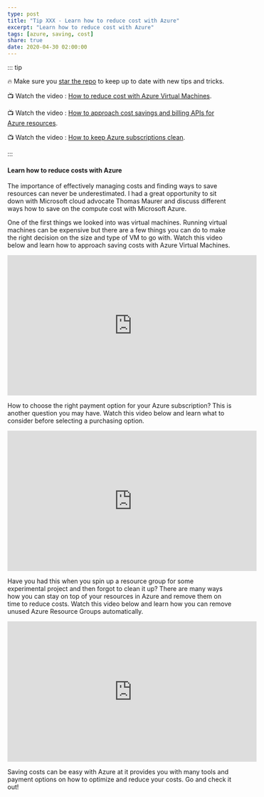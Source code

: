 ```yaml
---
type: post
title: "Tip XXX - Learn how to reduce cost with Azure"
excerpt: "Learn how to reduce cost with Azure"
tags: [azure, saving, cost]
share: true
date: 2020-04-30 02:00:00
---
```


::: tip 

:fire: Make sure you [star the repo](http://azuredev.tips?WT.mc_id=azure-azuredevtips-micrum) to keep up to date with new tips and tricks.

:tv: Watch the video : [How to reduce cost with Azure Virtual Machines](https://www.youtube.com/watch?v=flIVEDHQJWQ&list=PLLasX02E8BPCNCK8Thcxu-Y-XcBUbhFWC&index=2?WT.mc_id=youtube-azuredevtips-micrum).

:tv: Watch the video : [How to approach cost savings and billing APIs for Azure resources](https://www.youtube.com/watch?v=QoVFFRA9K1k&list=PLLasX02E8BPCNCK8Thcxu-Y-XcBUbhFWC&index=3?WT.mc_id=youtube-azuredevtips-micrum).

:tv: Watch the video : [How to keep Azure subscriptions clean](https://www.youtube.com/watch?v=fRJLWm4JvPo&list=PLLasX02E8BPCNCK8Thcxu-Y-XcBUbhFWC&index=4?WT.mc_id=youtube-azuredevtips-micrum).


:::

#### Learn how to reduce costs with Azure

The importance of effectively managing costs and finding ways to save resources can never be underestimated. I had a great opportunity to sit down with Microsoft cloud advocate Thomas Maurer and discuss different ways how to save on the compute cost with Microsoft Azure.

One of the first things we looked into was virtual machines. Running virtual machines can be expensive but there are a few things you can do to make the right decision on the size and type of VM to go with.  Watch this video below and learn how to approach saving costs with Azure Virtual Machines. 

<iframe width="560" height="315" src="https://www.youtube.com/embed/flIVEDHQJWQ" frameborder="0" allow="accelerometer; autoplay; encrypted-media; gyroscope; picture-in-picture" allowfullscreen></iframe>

How to choose the right payment option for your Azure subscription? This is another question you may have. Watch this video below and learn what to consider before selecting a purchasing option. 

<iframe width="560" height="315" src="https://www.youtube.com/embed/QoVFFRA9K1k" frameborder="0" allow="accelerometer; autoplay; encrypted-media; gyroscope; picture-in-picture" allowfullscreen></iframe>

Have you had this when you spin up a resource group for some experimental project and then forgot to clean it up? There are many ways how you can stay on top of your resources in Azure and remove them on time to reduce costs. Watch this video below and learn how you can remove unused Azure Resource Groups automatically.

<iframe width="560" height="315" src="https://www.youtube.com/embed/fRJLWm4JvPo" frameborder="0" allow="accelerometer; autoplay; encrypted-media; gyroscope; picture-in-picture" allowfullscreen></iframe>

Saving costs can be easy with Azure at it provides you with many tools and payment options on how to optimize and reduce your costs. Go and check it out!